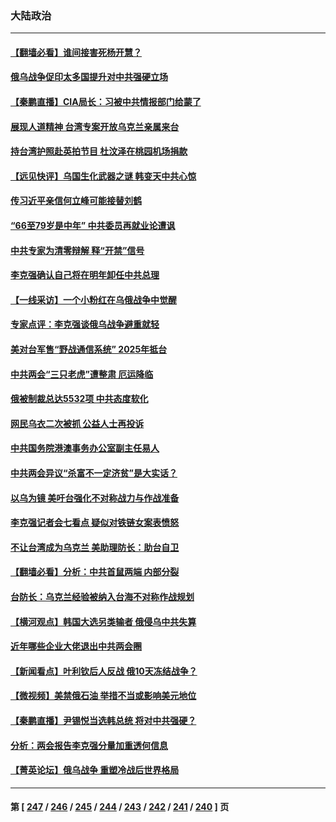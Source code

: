 ### 大陆政治
---
#### [【翻墙必看】谁间接害死杨开慧？](../../pages/ncid277/n13640233.md) 
#### [俄乌战争促印太多国提升对中共强硬立场](../../pages/ncid277/n13639842.md) 
#### [【秦鹏直播】CIA局长：习被中共情报部门给蒙了](../../pages/ncid277/n13640061.md) 
#### [展现人道精神 台湾专案开放乌克兰亲属来台](../../pages/ncid277/n13640186.md) 
#### [持台湾护照赴英拍节目 杜汶泽在桃园机场捐款](../../pages/ncid277/n13639867.md) 
#### [【远见快评】乌国生化武器之谜 韩变天中共心惊](../../pages/ncid277/n13640044.md) 
#### [传习近平亲信何立峰可能接替刘鹤](../../pages/ncid277/n13639926.md) 
#### [“66至79岁是中年” 中共委员再就业论遭讽](../../pages/ncid277/n13639873.md) 
#### [中共专家为清零辩解 释“开禁”信号](../../pages/ncid277/n13639729.md) 
#### [李克强确认自己将在明年卸任中共总理](../../pages/ncid277/n13639587.md) 
#### [【一线采访】一个小粉红在乌俄战争中觉醒](../../pages/ncid277/n13639516.md) 
#### [专家点评：李克强谈俄乌战争避重就轻](../../pages/ncid277/n13639425.md) 
#### [美对台军售“野战通信系统” 2025年抵台](../../pages/ncid277/n13638805.md) 
#### [中共两会“三只老虎”遭整肃 厄运降临](../../pages/ncid277/n13639544.md) 
#### [俄被制裁总达5532项 中共态度软化](../../pages/ncid277/n13639450.md) 
#### [网民乌衣二次被抓 公益人士再投诉](../../pages/ncid277/n13638844.md) 
#### [中共国务院港澳事务办公室副主任易人](../../pages/ncid277/n13639183.md) 
#### [中共两会异议“杀富不一定济贫”是大实话？](../../pages/ncid277/n13639051.md) 
#### [以乌为镜 美吁台强化不对称战力与作战准备](../../pages/ncid277/n13638582.md) 
#### [李克强记者会七看点 疑似对铁链女案表愤怒](../../pages/ncid277/n13638556.md) 
#### [不让台湾成为乌克兰 美助理防长：助台自卫](../../pages/ncid277/n13638463.md) 
#### [【翻墙必看】分析：中共首鼠两端 内部分裂](../../pages/ncid277/n13638325.md) 
#### [台防长：乌克兰经验被纳入台海不对称作战规划](../../pages/ncid277/n13637960.md) 
#### [【横河观点】韩国大选另类输者 俄侵乌中共失算](../../pages/ncid277/n13637763.md) 
#### [近年哪些企业大佬退出中共两会圈](../../pages/ncid277/n13638007.md) 
#### [【新闻看点】叶利钦后人反战 俄10天冻结战争？](../../pages/ncid277/n13637651.md) 
#### [【微视频】美禁俄石油 举措不当或影响美元地位](../../pages/ncid277/n13634817.md) 
#### [【秦鹏直播】尹锡悦当选韩总统 将对中共强硬？](../../pages/ncid277/n13637740.md) 
#### [分析：两会报告李克强分量加重透何信息](../../pages/ncid277/n13637584.md) 
#### [【菁英论坛】俄乌战争 重塑冷战后世界格局](../../pages/ncid277/n13637750.md) 

---
#### 第 [ [247](./247.md) / [246](./246.md) / [245](./245.md) / [244](./244.md) / [243](./243.md) / [242](./242.md) / [241](./241.md) / [240](./240.md) ] 页
